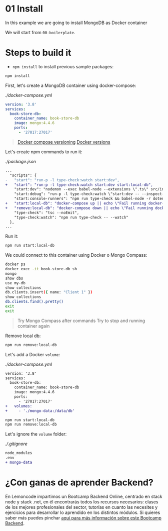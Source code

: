 # 01 Install

In this example we are going to install MongoDB as Docker container

We will start from `00-boilerplate`.

# Steps to build it

- `npm install` to install previous sample packages:

```bash
npm install

```

First, let's create a MongoDB container using docker-compose:

_./docker-compose.yml_

```yml
version: '3.8'
services:
  book-store-db:
    container_name: book-store-db
    image: mongo:4.4.6
    ports:
      - '27017:27017'

```

> [Docker compose versioning](https://docs.docker.com/compose/compose-file/compose-versioning/)
> [Docker versions](https://hub.docker.com/_/mongo?tab=tags&page=1&ordering=last_updated)

Let's create npm commands to run it:

_./package.json_

```diff
...
  "scripts": {
-   "start": "run-p -l type-check:watch start:dev",
+   "start": "run-p -l type-check:watch start:dev start:local-db",
    "start:dev": "nodemon --exec babel-node --extensions \".ts\" src/index.ts",
    "start:debug": "run-p -l type-check:watch \"start:dev -- --inspect-brk\"",
    "start:console-runners": "npm run type-check && babel-node -r dotenv/config --extensions \".ts\" src/console-runners/index.ts",
+   "start:local-db": "docker-compose up || echo \"Fail running docker-compose up, do it manually!\"",
+   "remove:local-db": "docker-compose down || echo \"Fail running docker-compose down, do it manually!\"",
    "type-check": "tsc --noEmit",
    "type-check:watch": "npm run type-check -- --watch"
  },
...
```

Run it:

```bash
npm run start:local-db
```

We could connect to this container using Docker o Mongo Compass:

```bash
docker ps
docker exec -it book-store-db sh
mongo
show dbs
use my-db
show collections
db.clients.insert({ name: "Client 1" })
show collections
db.clients.find().pretty()
exit
exit
```

> Try Mongo Compass after commands
> Try to stop and running container again

Remove local db:

```bash
npm run remove:local-db

```

Let's add a Docker `volume`:

_./docker-compose.yml_

```diff
version: '3.8'
services:
  book-store-db:
    container_name: book-store-db
    image: mongo:4.4.6
    ports:
      - '27017:27017'
+   volumes:
+     - './mongo-data:/data/db'

```

```bash
npm run start:local-db
npm run remove:local-db
```

Let's ignore the `volume` folder:

_./.gitignore_

```diff
node_modules
.env
+ mongo-data

```

# ¿Con ganas de aprender Backend?

En Lemoncode impartimos un Bootcamp Backend Online, centrado en stack node y stack .net, en él encontrarás todos los recursos necesarios: clases de los mejores profesionales del sector, tutorías en cuanto las necesites y ejercicios para desarrollar lo aprendido en los distintos módulos. Si quieres saber más puedes pinchar [aquí para más información sobre este Bootcamp Backend](https://lemoncode.net/bootcamp-backend#bootcamp-backend/banner).

